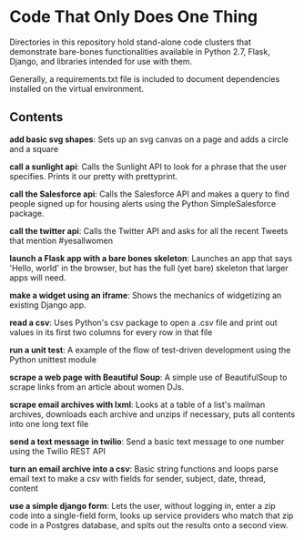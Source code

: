 Code That Only Does One Thing
=============================

Directories in this repository hold stand-alone code clusters that demonstrate bare-bones functionalities available in Python 2.7, Flask, Django, and libraries intended for use with them.

Generally, a requirements.txt file is included to document dependencies installed on the virtual environment.



Contents
--------
**add basic svg shapes**: Sets up an svg canvas on a page and adds a circle and a square

**call a sunlight api**: Calls the Sunlight API to look for a phrase that the user specifies. Prints it our pretty with prettyprint.

**call the Salesforce api**: Calls the Salesforce API and makes a query to find people signed up for housing alerts using the Python SimpleSalesforce package.

**call the twitter api**: Calls the Twitter API and asks for all the recent Tweets that mention #yesallwomen

**launch a Flask app with a bare bones skeleton**: Launches an app that says 'Hello, world' in the browser, but has the full (yet bare) skeleton that larger apps will need.

**make a widget using an iframe**: Shows the mechanics of widgetizing an existing Django app.

**read a csv**: Uses Python's csv package to open a .csv file and print out values in its first two columns for every row in that file

**run a unit test**: A example of the flow of test-driven development using the Python unittest module

**scrape a web page with Beautiful Soup**: A simple use of BeautifulSoup to scrape links from an article about women DJs.

**scrape email archives with lxml**: Looks at a table of a list's mailman archives, downloads each archive and unzips if necessary, puts all contents into one long text file

**send a text message in twilio**: Send a basic text message to one number using the Twilio REST API

**turn an email archive into a csv**: Basic string functions and loops parse email text to make a csv with fields for sender, subject, date, thread, content

**use a simple django form**: Lets the user, without logging in, enter a zip code into a single-field form, looks up service providers who match that zip code in a Postgres database, and spits out the results onto a second view.

